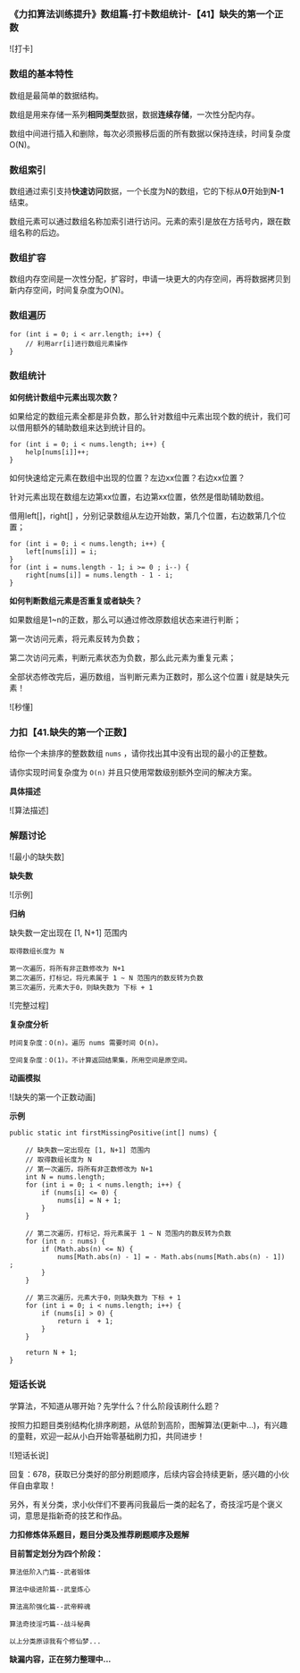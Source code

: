 ### 《力扣算法训练提升》数组篇-打卡数组统计-【41】缺失的第一个正数

![打卡]

### 数组的基本特性

数组是最简单的数据结构。

数组是用来存储一系列**相同类型**数据，数据**连续存储**，一次性分配内存。

数组中间进行插入和删除，每次必须搬移后面的所有数据以保持连续，时间复杂度 O(N)。

### 数组索引

数组通过索引支持**快速访问**数据，一个长度为N的数组，它的下标从**0**开始到**N-1**结束。

数组元素可以通过数组名称加索引进行访问。元素的索引是放在方括号内，跟在数组名称的后边。

### 数组扩容

数组内存空间是一次性分配，扩容时，申请一块更大的内存空间，再将数据拷贝到新内存空间，时间复杂度为O(N)。

### 数组遍历

```
for (int i = 0; i < arr.length; i++) {
    // 利用arr[i]进行数组元素操作
}
```

### 数组统计

**如何统计数组中元素出现次数？**

如果给定的数组元素全都是非负数，那么针对数组中元素出现个数的统计，我们可以借用额外的辅助数组来达到统计目的。

```
for (int i = 0; i < nums.length; i++) {
	help[nums[i]]++;
}
```

如何快速给定元素在数组中出现的位置？左边xx位置？右边xx位置？

针对元素出现在数组左边第xx位置，右边第xx位置，依然是借助辅助数组。

借用left[]，right[] ，分别记录数组从左边开始数，第几个位置，右边数第几个位置；

```
for (int i = 0; i < nums.length; i++) {
	left[nums[i]] = i;
}
for (int i = nums.length - 1; i >= 0 ; i--) {
	right[nums[i]] = nums.length - 1 - i;
}
```

**如何判断数组元素是否重复或者缺失？**

如果数组是1~n的正数，那么可以通过修改原数组状态来进行判断；

第一次访问元素，将元素反转为负数；

第二次访问元素，判断元素状态为负数，那么此元素为重复元素；

全部状态修改完后，遍历数组，当判断元素为正数时，那么这个位置 i 就是缺失元素！

![秒懂]

### 力扣【41.缺失的第一个正数】

给你一个未排序的整数数组 `nums` ，请你找出其中没有出现的最小的正整数。

请你实现时间复杂度为 `O(n)` 并且只使用常数级别额外空间的解决方案。

**具体描述**

![算法描述]

### 解题讨论

![最小的缺失数]

**缺失数**

![示例]

**归纳**

缺失数一定出现在 [1, N+1] 范围内


```
取得数组长度为 N

第一次遍历，将所有非正数修改为 N+1
第二次遍历，打标记，将元素属于 1 ~ N 范围内的数反转为负数
第三次遍历，元素大于0，则缺失数为 下标 + 1
```

![完整过程]

**复杂度分析**

```
时间复杂度：O(n)。遍历 nums 需要时间 O(n)。

空间复杂度：O(1)。不计算返回结果集，所用空间是原空间。
```

**动画模拟**

![缺失的第一个正数动画]

**示例**

```
public static int firstMissingPositive(int[] nums) {

    // 缺失数一定出现在 [1, N+1] 范围内
    // 取得数组长度为 N
    // 第一次遍历，将所有非正数修改为 N+1
    int N = nums.length;
    for (int i = 0; i < nums.length; i++) {
        if (nums[i] <= 0) {
            nums[i] = N + 1;
        }
    }

    // 第二次遍历，打标记，将元素属于 1 ~ N 范围内的数反转为负数
    for (int n : nums) {
        if (Math.abs(n) <= N) {
            nums[Math.abs(n) - 1] = - Math.abs(nums[Math.abs(n) - 1]) ;
        }
    }

    // 第三次遍历，元素大于0，则缺失数为 下标 + 1
    for (int i = 0; i < nums.length; i++) {
        if (nums[i] > 0) {
            return i  + 1;
        }
    }

    return N + 1;
}
```



### 短话长说

学算法，不知道从哪开始？先学什么？什么阶段该刷什么题？

按照力扣题目类别结构化排序刷题，从低阶到高阶，图解算法(更新中...)，有兴趣的童鞋，欢迎一起从小白开始零基础刷力扣，共同进步！

![短话长说]

回复：678，获取已分类好的部分刷题顺序，后续内容会持续更新，感兴趣的小伙伴自由拿取！

另外，有关分类，求小伙伴们不要再问我最后一类的起名了，奇技淫巧是个褒义词，意思是指新奇的技艺和作品。



**力扣修炼体系题目，题目分类及推荐刷题顺序及题解**

**目前暂定划分为四个阶段：**

```
算法低阶入门篇--武者锻体

算法中级进阶篇--武皇炼心

算法高阶强化篇--武帝粹魂

算法奇技淫巧篇--战斗秘典

以上分类原谅我有个修仙梦...
```

**缺漏内容，正在努力整理中...**

